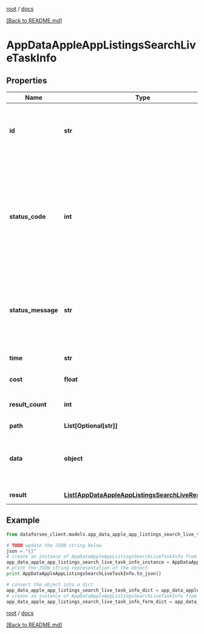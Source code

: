 [root](./../ "root") / [docs](./ "docs")

[[Back to README.md]](./../README.md "[Back to README.md]")

# AppDataAppleAppListingsSearchLiveTaskInfo

## Properties

Name | Type | Description | Notes
------------ | ------------- | ------------- | -------------
**id** | **str** | task identifier unique task identifier in our system in the UUID format | [optional]
**status_code** | **int** | status code of the task generated by DataForSEO, can be within the following range: 10000-60000 you can find the full list of the response codes here | [optional]
**status_message** | **str** | informational message of the task you can find the full list of general informational messages here | [optional]
**time** | **str** | execution time, seconds | [optional]
**cost** | **float** | total tasks cost, USD | [optional]
**result_count** | **int** | number of elements in the result array | [optional]
**path** | **List[Optional[str]]** | URL path | [optional]
**data** | **object** | contains the same parameters that you specified in the POST request | [optional]
**result** | [**List[AppDataAppleAppListingsSearchLiveResultInfo]**](AppDataAppleAppListingsSearchLiveResultInfo.md) | array of results | [optional]

## Example

```python
from dataforseo_client.models.app_data_apple_app_listings_search_live_task_info import AppDataAppleAppListingsSearchLiveTaskInfo

# TODO update the JSON string below
json = "{}"
# create an instance of AppDataAppleAppListingsSearchLiveTaskInfo from a JSON string
app_data_apple_app_listings_search_live_task_info_instance = AppDataAppleAppListingsSearchLiveTaskInfo.from_json(json)
# print the JSON string representation of the object
print AppDataAppleAppListingsSearchLiveTaskInfo.to_json()

# convert the object into a dict
app_data_apple_app_listings_search_live_task_info_dict = app_data_apple_app_listings_search_live_task_info_instance.to_dict()
# create an instance of AppDataAppleAppListingsSearchLiveTaskInfo from a dict
app_data_apple_app_listings_search_live_task_info_form_dict = app_data_apple_app_listings_search_live_task_info.from_dict(app_data_apple_app_listings_search_live_task_info_dict)
```

  

[root](./../ "root") / [docs](./ "docs")

[[Back to README.md]](./../README.md "[Back to README.md]")